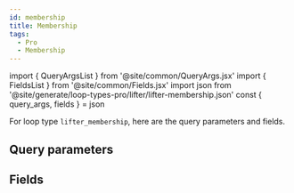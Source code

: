 ```yaml
---
id: membership
title: Membership
tags:
  - Pro
  - Membership
---
```

import { QueryArgsList } from '@site/common/QueryArgs.jsx'
import { FieldsList } from '@site/common/Fields.jsx'
import json from '@site/generate/loop-types-pro/lifter/lifter-membership.json'
const { query_args, fields } = json

For loop type `lifter_membership`, here are the query parameters and fields.

## Query parameters

<QueryArgsList args={query_args} />

## Fields

<FieldsList fields={fields} />
